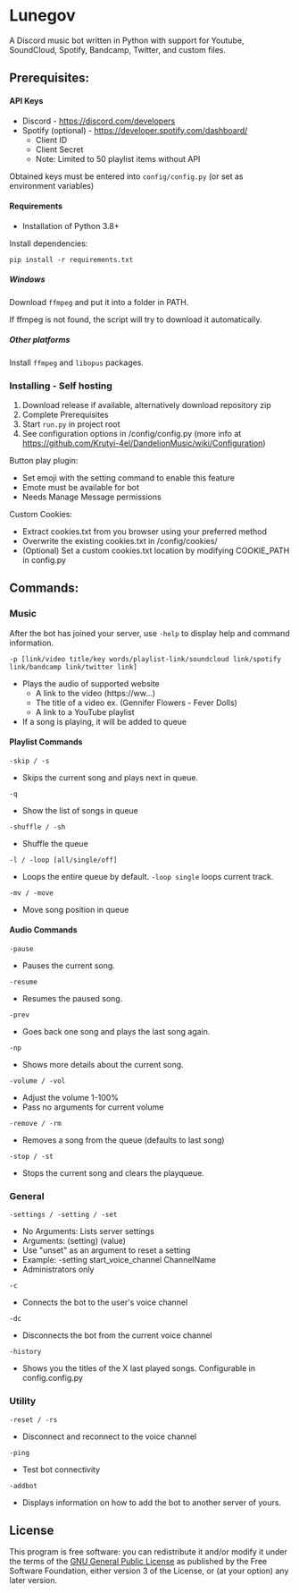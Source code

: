 # Lunegov
A Discord music bot written in Python with support for Youtube, SoundCloud, Spotify, Bandcamp, Twitter, and custom files.

## Prerequisites:

#### API Keys
* Discord - https://discord.com/developers
* Spotify (optional) - https://developer.spotify.com/dashboard/
  - Client ID
  - Client Secret
  - Note: Limited to 50 playlist items without API

Obtained keys must be entered into ```config/config.py``` (or set as environment variables)

#### Requirements

* Installation of Python 3.8+

Install dependencies:
```
pip install -r requirements.txt
```

##### Windows
Download `ffmpeg` and put it into a folder in PATH.

If ffmpeg is not found, the script will try to download it automatically.
##### Other platforms
Install `ffmpeg` and `libopus` packages.

### Installing - Self hosting

1. Download release if available, alternatively download repository zip
2. Complete Prerequisites
3. Start ```run.py``` in project root
4. See configuration options in /config/config.py (more info at https://github.com/Krutyi-4el/DandelionMusic/wiki/Configuration)

Button play plugin:
* Set emoji with the setting command to enable this feature
* Emote must be available for bot
* Needs Manage Message permissions

Custom Cookies:
* Extract cookies.txt from you browser using your preferred method
* Overwrite the existing cookies.txt in /config/cookies/
* (Optional) Set a custom cookies.txt location by modifying COOKIE_PATH in config.py

## Commands:

### Music

After the bot has joined your server, use ```-help``` to display help and command information.


```
-p [link/video title/key words/playlist-link/soundcloud link/spotify link/bandcamp link/twitter link]
```

* Plays the audio of supported website
    - A link to the video (https://ww...)
    - The title of a video ex. (Gennifer Flowers - Fever Dolls)
    - A link to a YouTube playlist
* If a song is playing, it will be added to queue

#### Playlist Commands

```
-skip / -s
```

* Skips the current song and plays next in queue.

```
-q
```

* Show the list of songs in queue

```
-shuffle / -sh
```

* Shuffle the queue

```
-l / -loop [all/single/off]
```

* Loops the entire queue by default. `-loop single` loops current track.

```
-mv / -move
```

* Move song position in queue

#### Audio Commands

```
-pause
```

* Pauses the current song.

```
-resume
```

* Resumes the paused song.

```
-prev
```

* Goes back one song and plays the last song again.

```
-np
```

* Shows more details about the current song.

```
-volume / -vol
```

* Adjust the volume 1-100%
* Pass no arguments for current volume

```
-remove / -rm
```

* Removes a song from the queue (defaults to last song)

```
-stop / -st
```
* Stops the current song and clears the playqueue.


### General

```
-settings / -setting / -set
```
* No Arguments: Lists server settings
* Arguments: (setting) (value)
* Use "unset" as an argument to reset a setting
* Example: -setting start_voice_channel ChannelName
* Administrators only

```
-c
```

* Connects the bot to the user's voice channel

```
-dc
```

* Disconnects the bot from the current voice channel

```
-history
```
* Shows you the titles of the X last played songs. Configurable in config.config.py


### Utility

```
-reset / -rs
```

* Disconnect and reconnect to the voice channel

```
-ping
```

* Test bot connectivity

```
-addbot
```

* Displays information on how to add the bot to another server of yours.

## License

This program is free software: you can redistribute it and/or modify
it under the terms of the [GNU General Public License](LICENSE) as published by
the Free Software Foundation, either version 3 of the License, or
(at your option) any later version.
